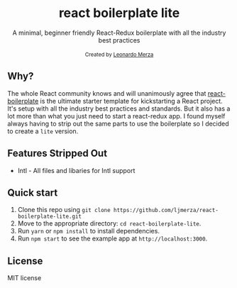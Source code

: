 <div align="center"><h1>react boilerplate lite</h1></div>
<div align="center">A minimal, beginner friendly React-Redux boilerplate with all the industry best practices</div>

<br />

<div align="center">
  <sub>Created by <a href="https://github.com/ljmerza">Leonardo Merza</a></sub>
</div>

## Why?
The whole React community knows and will unanimously agree that [react-boilerplate](https://github.com/react-boilerplate/react-boilerplate) is the ultimate starter template for kickstarting a React project. It's setup with all the industry best practices and standards. But it also has a lot more than what you just need to start a react-redux app. I found myself always having to strip out the same parts to use the boilerplate so I decided to create a `lite` version. 

## Features Stripped Out
- Intl - All files and libaries for Intl support


## Quick start
1. Clone this repo using `git clone https://github.com/ljmerza/react-boilerplate-lite.git`
2. Move to the appropriate directory: `cd react-boilerplate-lite`.<br />
3. Run `yarn` or `npm install` to install dependencies.<br />
4. Run `npm start` to see the example app at `http://localhost:3000`.

## License
MIT license

